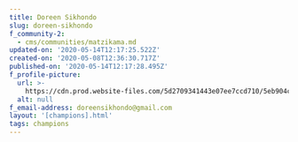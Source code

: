 ```yaml
---
title: Doreen Sikhondo
slug: doreen-sikhondo
f_community-2:
  - cms/communities/matzikama.md
updated-on: '2020-05-14T12:17:25.522Z'
created-on: '2020-05-08T12:36:30.717Z'
published-on: '2020-05-14T12:17:28.495Z'
f_profile-picture:
  url: >-
    https://cdn.prod.website-files.com/5d2709341443e07ee7ccd710/5eb904c553f4d8437eb974ba_Image%20from%20iOS.jpg
  alt: null
f_email-address: doreensikhondo@gmail.com
layout: '[champions].html'
tags: champions
---
```




